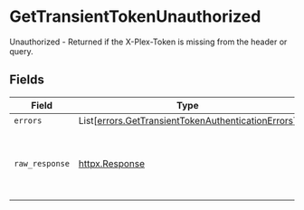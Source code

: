 # GetTransientTokenUnauthorized

Unauthorized - Returned if the X-Plex-Token is missing from the header or query.


## Fields

| Field                                                                                                              | Type                                                                                                               | Required                                                                                                           | Description                                                                                                        |
| ------------------------------------------------------------------------------------------------------------------ | ------------------------------------------------------------------------------------------------------------------ | ------------------------------------------------------------------------------------------------------------------ | ------------------------------------------------------------------------------------------------------------------ |
| `errors`                                                                                                           | List[[errors.GetTransientTokenAuthenticationErrors](../../models/errors/gettransienttokenauthenticationerrors.md)] | :heavy_minus_sign:                                                                                                 | N/A                                                                                                                |
| `raw_response`                                                                                                     | [httpx.Response](https://www.python-httpx.org/api/#response)                                                       | :heavy_minus_sign:                                                                                                 | Raw HTTP response; suitable for custom response parsing                                                            |